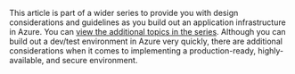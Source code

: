 This article is part of a wider series to provide you with design considerations and guidelines as you build out an application infrastructure in Azure. You can [view the additional topics in the series](#next-steps). Although you can build out a dev/test environment in Azure very quickly, there are additional considerations when it comes to implementing a production-ready, highly-available, and secure environment.